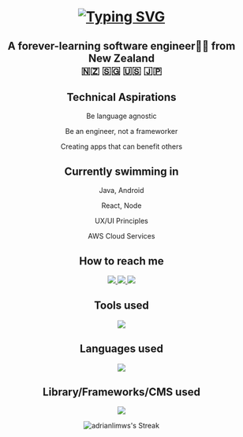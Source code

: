 
<div align="center"> 
<h1>
<a href="https://git.io/typing-svg"><img src="https://readme-typing-svg.demolab.com?font=Comic+Sans+MS&weight=600&size=24&pause=1000&center=true&random=false&width=435&lines=Kia+Ora!+My+name+is+Adrian+%3AD" alt="Typing SVG" /></a>
</h1>

<h2>A forever-learning software engineer👨‍💻 from New Zealand <br /> 🇳🇿 🇸🇬 🇺🇸 🇯🇵</h2>

  <h2>Technical Aspirations</h2>

  <p>Be language agnostic </p>
  <p>Be an engineer, not a frameworker </p>
  <p>Creating apps that can benefit others </p>

  <h2>Currently swimming in</h2>
  <p>Java, Android</p>
  <p>React, Node</p>
  <p>UX/UI Principles</p>
  <p>AWS Cloud Services</p>

<h2>How to reach me</h2>
<a href="https://www.linkedin.com/in/adrianlws/" target="_blank">
    <img src="https://skillicons.dev/icons?i=linkedin" />
</a>
<a href="mailto:adrianlimws@gmail.com" target="_blank">
    <img src="https://skillicons.dev/icons?i=gmail" />
</a>
<a href="https://discord.gg/VPsqDYQuAR" target="_blank">
    <img src="https://skillicons.dev/icons?i=discord" />
</a>


<h2>Tools used</h2>
<p align="center">
  <a href="https://skillicons.dev">
    <img src="https://skillicons.dev/icons?i=git,githubactions,bitbucket,androidstudio,docker,aws,vite,visualstudio,xd,docker,dotnet,eclipse,idea,netlify,nodejs,gradle,ai,ps,postman,supabase,cloudflare,codepen,figma,firebase,stackoverflow,ubuntu,unity,unreal,vercel,webpack" />
  </a>
</p>
  
<h2>Languages used</h2>
<p align="center">  
<a href="https://skillicons.dev">
    <img src="https://skillicons.dev/icons?i=html,css,js,ts,php,java,kotlin,cs,py,mysql,sqlite,sass,less,lua" />
  </a>
</p>

<h2>Library/Frameworks/CMS used</h2>
<p align="center">  
<a href="https://skillicons.dev">
    <img src="https://skillicons.dev/icons?i=react,vue,angular,svelte,astro,bootstrap,tailwind,threejs,nextjs,wordpress,laravel,django,dotnet,jest,jquery" />
  </a>
</p>

  ![adrianlimws's Streak](https://github-readme-streak-stats.herokuapp.com/?user=adrianlimws&theme=vue&hide_border=true)

</div>

